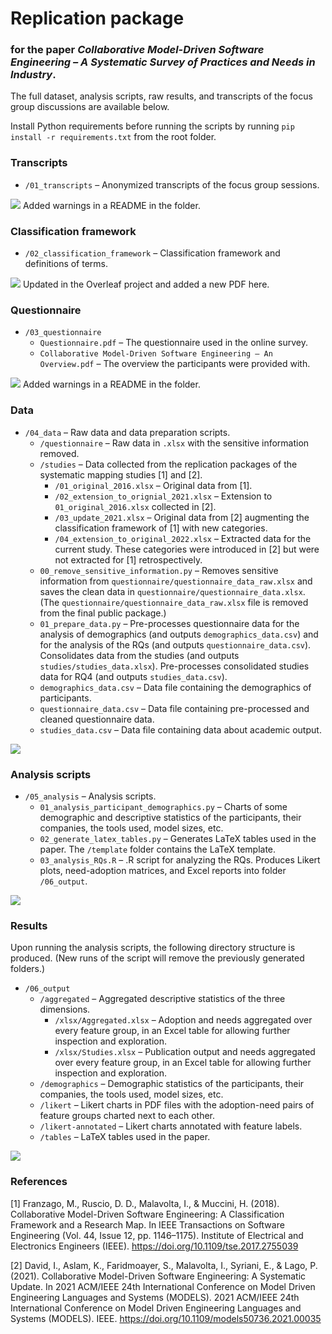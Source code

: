 # Replication package
### for the paper _Collaborative Model-Driven Software Engineering – A Systematic Survey of Practices and Needs in Industry_.

The full dataset, analysis scripts, raw results, and transcripts of the focus group discussions are available below.

Install Python requirements before running the scripts by running `pip install -r requirements.txt` from the root folder.

### Transcripts
* `/01_transcripts` – Anonymized transcripts of the focus group sessions.

![](https://img.shields.io/static/v1?label=&message=R2.08/R2.09&color=00ff00) Added warnings in a README in the folder.

### Classification framework
* `/02_classification_framework` – Classification framework and definitions of terms.

![](https://img.shields.io/static/v1?label=&message=R2.08/R2.09&color=00ff00) Updated in the Overleaf project and added a new PDF here.

### Questionnaire
* `/03_questionnaire`
   * `Questionnaire.pdf` – The questionnaire used in the online survey.
   * `Collaborative Model-Driven Software Engineering – An Overview.pdf` – The overview the participants were provided with.

![](https://img.shields.io/static/v1?label=&message=R2.08/R2.09&color=00ff00) Added warnings in a README in the folder.

### Data

* `/04_data` – Raw data and data preparation scripts.
   * `/questionnaire` – Raw data in `.xlsx` with the sensitive information removed.
   * `/studies` – Data collected from the replication packages of the systematic mapping studies [1] and [2].
      *  `/01_original_2016.xlsx` – Original data from [1].
      *  `/02_extension_to_orignial_2021.xlsx` – Extension to `01_original_2016.xlsx` collected in [2].
      *  `/03_update_2021.xlsx` – Original data from [2] augmenting the classification framework of [1] with new categories.
      *  `/04_extension_to_original_2022.xlsx` – Extracted data for the current study. These categories were introduced in [2] but were not extracted for [1] retrospectively.
   * `00_remove_sensitive_information.py` – Removes sensitive information from `questionnaire/questionnaire_data_raw.xlsx` and saves the clean data in `questionnaire/questionnaire_data.xlsx`. (The `questionnaire/questionnaire_data_raw.xlsx` file is removed from the final public package.)
   * `01_prepare_data.py` – Pre-processes questionnaire data for the analysis of demographics (and outputs `demographics_data.csv`) and for the analysis of the RQs (and outputs `questionnaire_data.csv`). Consolidates data from the studies (and outputs `studies/studies_data.xlsx`). Pre-processes consolidated studies data for RQ4 (and outputs `studies_data.csv`).
   * `demographics_data.csv` – Data file containing the demographics of participants.
   * `questionnaire_data.csv` – Data file containing pre-processed and cleaned questionnaire data.
   * `studies_data.csv` – Data file containing data about academic output.

![](https://img.shields.io/static/v1?label=&message=R2.08/R2.09&color=00ff00)

### Analysis scripts

* `/05_analysis` – Analysis scripts.
   * `01_analysis_participant_demographics.py` – Charts of some demographic and descriptive statistics of the participants, their companies, the tools used, model sizes, etc.
   * `02_generate_latex_tables.py` – Generates LaTeX tables used in the paper. The `/template` folder contains the LaTeX template.
   * `03_analysis_RQs.R` – .R script for analyzing the RQs. Produces Likert plots, need-adoption matrices, and Excel reports into folder `/06_output`.

![](https://img.shields.io/static/v1?label=&message=R2.08/R2.09&color=00ff00)

### Results

Upon running the analysis scripts, the following directory structure is produced. (New runs of the script will remove the previously generated folders.)
* `/06_output`
   * `/aggregated` – Aggregated descriptive statistics of the three dimensions.
      * `/xlsx/Aggregated.xlsx` – Adoption and needs aggregated over every feature group, in an Excel table for allowing further inspection and exploration.
      * `/xlsx/Studies.xlsx` – Publication output and needs aggregated over every feature group, in an Excel table for allowing further inspection and exploration.
   * `/demographics` – Demographic statistics of the participants, their companies, the tools used, model sizes, etc.
   * `/likert` – Likert charts in PDF files with the adoption-need pairs of feature groups charted next to each other.
   * `/likert-annotated` – Likert charts annotated with feature labels.
   * `/tables` – LaTeX tables used in the paper.

![](https://img.shields.io/static/v1?label=&message=R2.08/R2.09&color=00ff00)

### References
[1] Franzago, M., Ruscio, D. D., Malavolta, I., & Muccini, H. (2018). Collaborative Model-Driven Software Engineering: A Classification Framework and a Research Map. In IEEE Transactions on Software Engineering (Vol. 44, Issue 12, pp. 1146–1175). Institute of Electrical and Electronics Engineers (IEEE). https://doi.org/10.1109/tse.2017.2755039

[2] David, I., Aslam, K., Faridmoayer, S., Malavolta, I., Syriani, E., & Lago, P. (2021). Collaborative Model-Driven Software Engineering: A Systematic Update. In 2021 ACM/IEEE 24th International Conference on Model Driven Engineering Languages and Systems (MODELS). 2021 ACM/IEEE 24th International Conference on Model Driven Engineering Languages and Systems (MODELS). IEEE. https://doi.org/10.1109/models50736.2021.00035
